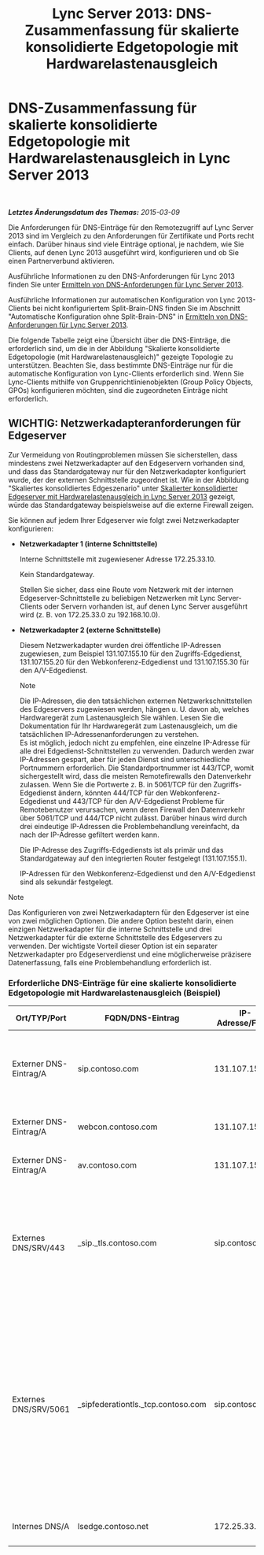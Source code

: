 ﻿---
title: 'Lync Server 2013: DNS-Zusammenfassung für skalierte konsolidierte Edgetopologie mit Hardwarelastenausgleich'
TOCTitle: DNS-Zusammenfassung für skalierte konsolidierte Edgetopologie mit Hardwarelastenausgleich
ms:assetid: 8453297c-da1d-4b9e-a37e-6721458c6feb
ms:mtpsurl: https://technet.microsoft.com/de-de/library/Gg398670(v=OCS.15)
ms:contentKeyID: 49294615
ms.date: 05/19/2016
mtps_version: v=OCS.15
ms.translationtype: HT
---

# DNS-Zusammenfassung für skalierte konsolidierte Edgetopologie mit Hardwarelastenausgleich in Lync Server 2013

 

_**Letztes Änderungsdatum des Themas:** 2015-03-09_

Die Anforderungen für DNS-Einträge für den Remotezugriff auf Lync Server 2013 sind im Vergleich zu den Anforderungen für Zertifikate und Ports recht einfach. Darüber hinaus sind viele Einträge optional, je nachdem, wie Sie Clients, auf denen Lync 2013 ausgeführt wird, konfigurieren und ob Sie einen Partnerverbund aktivieren.

Ausführliche Informationen zu den DNS-Anforderungen für Lync 2013 finden Sie unter [Ermitteln von DNS-Anforderungen für Lync Server 2013](lync-server-2013-determine-dns-requirements.md).

Ausführliche Informationen zur automatischen Konfiguration von Lync 2013-Clients bei nicht konfiguriertem Split-Brain-DNS finden Sie im Abschnitt "Automatische Konfiguration ohne Split-Brain-DNS" in [Ermitteln von DNS-Anforderungen für Lync Server 2013](lync-server-2013-determine-dns-requirements.md).

Die folgende Tabelle zeigt eine Übersicht über die DNS-Einträge, die erforderlich sind, um die in der Abbildung "Skalierte konsolidierte Edgetopologie (mit Hardwarelastenausgleich)" gezeigte Topologie zu unterstützen. Beachten Sie, dass bestimmte DNS-Einträge nur für die automatische Konfiguration von Lync-Clients erforderlich sind. Wenn Sie Lync-Clients mithilfe von Gruppenrichtlinienobjekten (Group Policy Objects, GPOs) konfigurieren möchten, sind die zugeordneten Einträge nicht erforderlich.

## WICHTIG: Netzwerkadapteranforderungen für Edgeserver

Zur Vermeidung von Routingproblemen müssen Sie sicherstellen, dass mindestens zwei Netzwerkadapter auf den Edgeservern vorhanden sind, und dass das Standardgateway nur für den Netzwerkadapter konfiguriert wurde, der der externen Schnittstelle zugeordnet ist. Wie in der Abbildung "Skaliertes konsolidiertes Edgeszenario" unter [Skalierter konsolidierter Edgeserver mit Hardwarelastenausgleich in Lync Server 2013](lync-server-2013-scaled-consolidated-edge-with-hardware-load-balancers.md) gezeigt, würde das Standardgateway beispielsweise auf die externe Firewall zeigen.

Sie können auf jedem Ihrer Edgeserver wie folgt zwei Netzwerkadapter konfigurieren:

  - **Netzwerkadapter 1 (interne Schnittstelle)**
    
    Interne Schnittstelle mit zugewiesener Adresse 172.25.33.10.
    
    Kein Standardgateway.
    
    Stellen Sie sicher, dass eine Route vom Netzwerk mit der internen Edgeserver-Schnittstelle zu beliebigen Netzwerken mit Lync Server-Clients oder Servern vorhanden ist, auf denen Lync Server ausgeführt wird (z. B. von 172.25.33.0 zu 192.168.10.0).

  - **Netzwerkadapter 2 (externe Schnittstelle)**
    
    Diesem Netzwerkadapter wurden drei öffentliche IP-Adressen zugewiesen, zum Beispiel 131.107.155.10 für den Zugriffs-Edgedienst, 131.107.155.20 für den Webkonferenz-Edgedienst und 131.107.155.30 für den A/V-Edgedienst.
    

    > [!NOTE]
    > Die IP-Adressen, die den tatsächlichen externen Netzwerkschnittstellen des Edgeservers zugewiesen werden, hängen u.&nbsp;U. davon ab, welches Hardwaregerät zum Lastenausgleich Sie wählen. Lesen Sie die Dokumentation für Ihr Hardwaregerät zum Lastenausgleich, um die tatsächlichen IP-Adressenanforderungen zu verstehen.<BR>Es ist möglich, jedoch nicht zu empfehlen, eine einzelne IP-Adresse für alle drei Edgedienst-Schnittstellen zu verwenden. Dadurch werden zwar IP-Adressen gespart, aber für jeden Dienst sind unterschiedliche Portnummern erforderlich. Die Standardportnummer ist 443/TCP, womit sichergestellt wird, dass die meisten Remotefirewalls den Datenverkehr zulassen. Wenn Sie die Portwerte z.&nbsp;B. in 5061/TCP für den Zugriffs-Edgedienst ändern, könnten 444/TCP für den Webkonferenz-Edgedienst und 443/TCP für den A/V-Edgedienst Probleme für Remotebenutzer verursachen, wenn deren Firewall den Datenverkehr über 5061/TCP und 444/TCP nicht zulässt. Darüber hinaus wird durch drei eindeutige IP-Adressen die Problembehandlung vereinfacht, da nach der IP-Adresse gefiltert werden kann.

    
    Die IP-Adresse des Zugriffs-Edgediensts ist als primär und das Standardgateway auf den integrierten Router festgelegt (131.107.155.1).
    
    IP-Adressen für den Webkonferenz-Edgedienst und den A/V-Edgedienst sind als sekundär festgelegt.


> [!NOTE]
> Das Konfigurieren von zwei Netzwerkadaptern für den Edgeserver ist eine von zwei möglichen Optionen. Die andere Option besteht darin, einen einzigen Netzwerkadapter für die interne Schnittstelle und drei Netzwerkadapter für die externe Schnittstelle des Edgeservers zu verwenden. Der wichtigste Vorteil dieser Option ist ein separater Netzwerkadapter pro Edgeserverdienst und eine möglicherweise präzisere Datenerfassung, falls eine Problembehandlung erforderlich ist.



### Erforderliche DNS-Einträge für eine skalierte konsolidierte Edgetopologie mit Hardwarelastenausgleich (Beispiel)

<table>
<colgroup>
<col style="width: 25%" />
<col style="width: 25%" />
<col style="width: 25%" />
<col style="width: 25%" />
</colgroup>
<thead>
<tr class="header">
<th>Ort/TYP/Port</th>
<th>FQDN/DNS-Eintrag</th>
<th>IP-Adresse/FQDN</th>
<th>Zugeordnet zu/Kommentar</th>
</tr>
</thead>
<tbody>
<tr class="odd">
<td><p>Externer DNS-Eintrag/A</p></td>
<td><p>sip.contoso.com</p></td>
<td><p>131.107.155.10</p></td>
<td><p>Externe Zugriffs-Edgedienst-Schnittstelle (Contoso). Wiederholen Sie dies nach Bedarf für alle SIP-Domänen mit Lync-aktivierten Benutzern.</p></td>
</tr>
<tr class="even">
<td><p>Externer DNS-Eintrag/A</p></td>
<td><p>webcon.contoso.com</p></td>
<td><p>131.107.155.20</p></td>
<td><p>Externe Schnittstelle des Webkonferenz-Edgediensts</p></td>
</tr>
<tr class="odd">
<td><p>Externer DNS-Eintrag/A</p></td>
<td><p>av.contoso.com</p></td>
<td><p>131.107.155.30</p></td>
<td><p>Externe Schnittstelle des A/V-Edgediensts</p></td>
</tr>
<tr class="even">
<td><p>Externes DNS/SRV/443</p></td>
<td><p>_sip._tls.contoso.com</p></td>
<td><p>sip.contoso.com</p></td>
<td><p>Externe Schnittstelle des Zugriffs-Edgediensts. Erforderlich, damit die automatische Konfiguration von Lync 2013- und Lync 2010-Clients extern funktionsfähig ist. Wird ggf. für alle SIP-Domänen mit Lync-fähigen Benutzern wiederholt.</p></td>
</tr>
<tr class="odd">
<td><p>Externes DNS/SRV/5061</p></td>
<td><p>_sipfederationtls._tcp.contoso.com</p></td>
<td><p>sip.contoso.com</p></td>
<td><p>Externe SIP- Zugriffs-Edgedienst-Schnittstelle. Erforderlich für die automatische DNS-Suche von Verbundpartnern, bezeichnet als &quot;Zugelassene SIP-Domäne&quot; (in Vorgängerversionen als erweiterter Verbund bezeichnet). Wiederholen Sie dies nach Bedarf für alle SIP-Domänen mit Lync-aktivierten Benutzern und Microsoft Lync Mobile-Clients, die entweder den Pushbenachrichtigungsdienst oder den Apple-Pushbenachrichtigungsdienst verwenden.</p></td>
</tr>
<tr class="even">
<td><p>Internes DNS/A</p></td>
<td><p>lsedge.contoso.net</p></td>
<td><p>172.25.33.10</p></td>
<td><p>Interne Schnittstelle des konsolidierten Edgeservers</p></td>
</tr>
</tbody>
</table>

